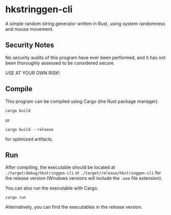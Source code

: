 # hkstringgen-cli
A simple random string generator written in Rust, using system randomness and mouse movement.

## Security Notes
No security audits of this program have ever been performed, and it has not been thoroughly assessed to be considered secure.

USE AT YOUR OWN RISK!

## Compile
This program can be compiled using Cargo (the Rust package manager).
```
cargo build
```
or
```
cargo build --release
```
for optimized artifacts.
## Run
After compiling, the executable should be located at `./target/debug/hkstringgen-cli` or `./target/release/hkstringgen-cli` for the release version (Windows versions will include the `.exe` file extension).

You can also run the executable with Cargo.
```
cargo run
```
Alternatively, you can find the executables in the release version.
